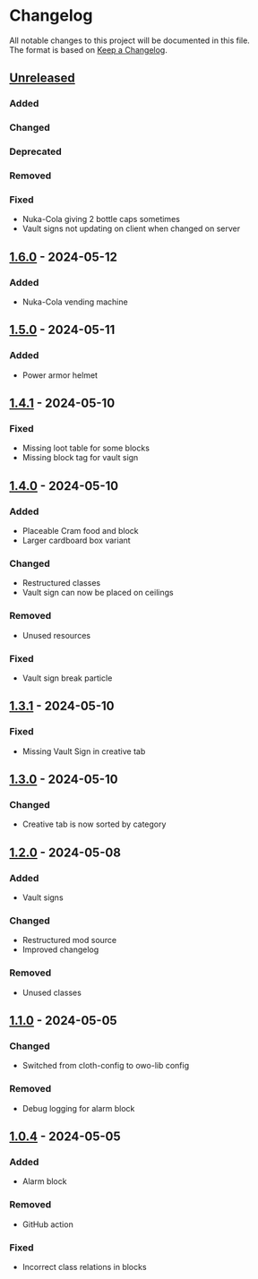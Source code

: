 # Changelog

All notable changes to this project will be documented in this file.  
The format is based on [Keep a Changelog](https://keepachangelog.com/en/1.1.0/).

## [Unreleased]

### Added

### Changed

### Deprecated

### Removed

### Fixed

- Nuka-Cola giving 2 bottle caps sometimes
- Vault signs not updating on client when changed on server

## [1.6.0] - 2024-05-12

### Added

- Nuka-Cola vending machine

## [1.5.0] - 2024-05-11

### Added

- Power armor helmet

## [1.4.1] - 2024-05-10

### Fixed

- Missing loot table for some blocks
- Missing block tag for vault sign

## [1.4.0] - 2024-05-10

### Added

- Placeable Cram food and block
- Larger cardboard box variant

### Changed

- Restructured classes
- Vault sign can now be placed on ceilings

### Removed

- Unused resources

### Fixed

- Vault sign break particle

## [1.3.1] - 2024-05-10

### Fixed

- Missing Vault Sign in creative tab

## [1.3.0] - 2024-05-10

### Changed

- Creative tab is now sorted by category

## [1.2.0] - 2024-05-08

### Added

- Vault signs

### Changed

- Restructured mod source
- Improved changelog

### Removed

- Unused classes

## [1.1.0] - 2024-05-05

### Changed

- Switched from cloth-config to owo-lib config

### Removed

- Debug logging for alarm block

## [1.0.4] - 2024-05-05

### Added

- Alarm block

### Removed

- GitHub action

### Fixed

- Incorrect class relations in blocks

[Unreleased]: https://github.com/andersmmg/fallout-stuff/compare/v1.6.0...HEAD

[1.6.0]: https://github.com/andersmmg/fallout-stuff/compare/v1.5.0...v1.6.0
[1.5.0]: https://github.com/andersmmg/fallout-stuff/compare/v1.4.1...v1.5.0
[1.4.1]: https://github.com/andersmmg/fallout-stuff/compare/v1.4.0...v1.4.1
[1.4.0]: https://github.com/andersmmg/fallout-stuff/compare/v1.3.1...v1.4.0
[1.3.1]: https://github.com/andersmmg/fallout-stuff/compare/v1.3.0...v1.3.1
[1.3.0]: https://github.com/andersmmg/fallout-stuff/compare/v1.2.0...v1.3.0
[1.2.0]: https://github.com/andersmmg/fallout-stuff/compare/v1.1.0...v1.2.0
[1.1.0]: https://github.com/andersmmg/fallout-stuff/compare/v1.0.4...v1.1.0
[1.0.4]: https://github.com/andersmmg/fallout-stuff/commits/v1.0.4
